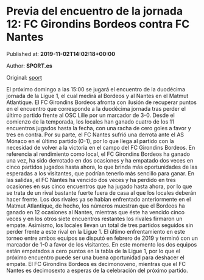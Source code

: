 
# Previa del encuentro de la jornada 12: FC Girondins Bordeos contra FC Nantes

Published at: **2019-11-02T14:02:18+00:00**

Author: **SPORT.es**

Original: [sport](https://www.sport.es/es/noticias/liga-francia/previa-del-encuentro-de-la-jornada-12-fc-girondins-bordeos-contra-fc-nantes-7711505)

El próximo domingo a las 15:00 se jugará el encuentro de la duodécima jornada de la Ligue 1, el cual medirá al Bordeos y al Nantes en el Matmut Atlantique.
El FC Girondins Bordeos afronta con ilusión de recuperar puntos en el encuentro que corresponde a la duodécima jornada tras perder el último partido frente al OSC Lille por un marcador de 3-0. Desde el comienzo de la temporada, los locales han ganado cuatro de los 11 encuentros jugados hasta la fecha, con una racha de cero goles a favor y tres en contra.
Por su parte, el FC Nantes sufrió una derrota ante el AS Mónaco en el último partido (0-1), por lo que llega al partido con la necesidad de volver a la victoria en el campo del FC Girondins Bordeos.
En referencia al rendimiento como local, el FC Girondins Bordeos ha ganado una vez, ha sido derrotado en dos ocasiones y ha empatado dos veces en cinco partidos jugados hasta ahora, lo que brinda más oportunidades de las esperadas a los visitantes, que podrían tenerlo más sencillo para ganar. En las salidas, el FC Nantes ha vencido dos veces y ha perdido en tres ocasiones en sus cinco encuentros que ha jugado hasta ahora, por lo que se trata de un rival bastante fuerte fuera de casa al que los locales deberán hacer frente.
Los dos rivales ya se habían enfrentado anteriormente en el Matmut Atlantique, de hecho, los números muestran que el Bordeos ha ganado en 12 ocasiones al Nantes, mientras que éste ha vencido cinco veces y en los otros siete encuentros restantes los rivales firmaron un empate. Asimismo, los locales llevan un total de tres partidos seguidos sin perder frente a este rival en la Ligue 1. El último enfrentamiento en este torneo entre ambos equipos se disputó en febrero de 2019 y terminó con un marcador de 1-0 a favor de los visitantes.
En este momento los dos equipos están empatados a cero puntos en la tabla de la Ligue 1, por lo que el próximo encuentro puede ser una buena oportunidad para deshacer el empate. El FC Girondins Bordeos es decimonoveno, mientras que el FC Nantes es decimosexto a esperas de la celebración del próximo partido.
